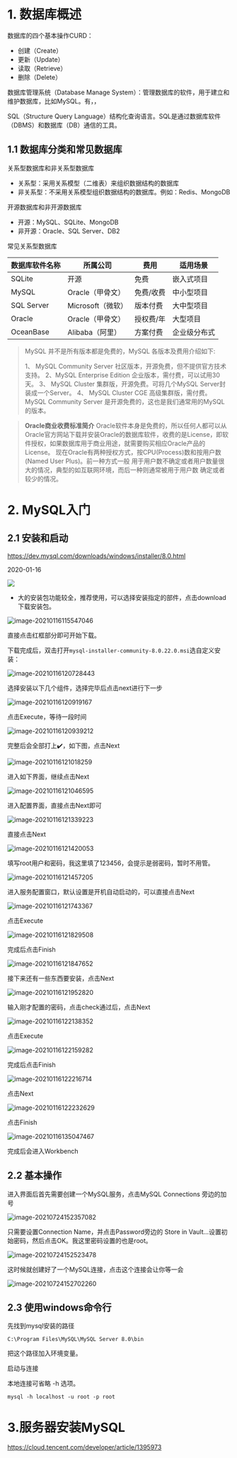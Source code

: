 # 1. 数据库概述

数据库的四个基本操作CURD：

- 创建（Create）
- 更新（Update）
- 读取（Retrieve）
- 删除（Delete）

数据库管理系统（Database Manage System）：管理数据库的软件，用于建立和维护数据库，比如MySQL。有，，

SQL（Structure Query Language）结构化查询语言。SQL是通过数据库软件（DBMS）和数据库（DB）通信的工具。

## 1.1 数据库分类和常见数据库

关系型数据库和非关系型数据库

- 关系型：采用关系模型（二维表）来组织数据结构的数据库
- 非关系型：不采用关系模型组织数据结构的数据库。例如：Redis、MongoDB

开源数据库和非开源数据库

- 开源：MySQL、SQLite、MongoDB
- 非开源：Oracle、SQL Server、DB2

常见关系型数据库

| 数据库软件名称 | 所属公司          | 费用      | 适用场景     |
| -------------- | ----------------- | --------- | ------------ |
| SQLite         | 开源              | 免费      | 嵌入式项目   |
| MySQL          | Oracle（甲骨文）  | 免费/收费 | 中小型项目   |
| SQL Server     | Microsoft（微软） | 版本付费  | 大中型项目   |
| Oracle         | Oracle（甲骨文）  | 授权费/年 | 大型项目     |
| OceanBase      | Alibaba（阿里）   | 方案付费  | 企业级分布式 |

> MySQL 并不是所有版本都是免费的，MySQL 各版本及费用介绍如下:
>
> 1、 MySQL Community Server 社区版本，开源免费，但不提供官方技术支持。
> 2、MySQL Enterprise Edition 企业版本，需付费，可以试用30天。
> 3、 MySQL Cluster 集群版，开源免费。可将几个MySQL Server封装成一个Server。
> 4、 MySQL Cluster CGE 高级集群版，需付费。
> MySQL Community Server 是开源免费的，这也是我们通常用的MySQL的版本。  

> **Oracle商业收费标准简介**
> Oracle软件本身是免费的，所以任何人都可以从Oracle官方网站下载并安装Oracle的数据库软件，收费的是License，即软件授权，如果数据库用于商业用途，就需要购买相应Oracle产品的License。
> 现在Oracle有两种授权方式，按CPU(Process)数和按用户数(Named User Plus)。前一种方式一般
> 用于用户数不确定或者用户数量很大的情况，典型的如互联网环境，而后一种则通常被用于用户数
> 确定或者较少的情况。  

# 2. MySQL入门

## 2.1 安装和启动

https://dev.mysql.com/downloads/windows/installer/8.0.html  

2020-01-16

![](img/MySQL下载界面.png)

- 大的安装包功能较全，推荐使用，可以选择安装指定的部件，点击download下载安装包。

![image-20210116115547046](img/image-20210116115547046.png)

直接点击红框部分即可开始下载。

下载完成后，双击打开`mysql-installer-community-8.0.22.0.msi`选自定义安装：

![image-20210116120728443](img/image-20210116120728443.png)

选择安装以下几个组件，选择完毕后点击next进行下一步

![image-20210116120919167](img/image-20210116120919167.png)

点击Execute，等待一段时间

![image-20210116120939212](img/image-20210116120939212.png)

完整后会全部打上:heavy_check_mark:，如下图，点击Next

![image-20210116121018259](img/image-20210116121018259.png)

进入如下界面，继续点击Next

![image-20210116121046595](img/image-20210116121046595.png)

进入配置界面，直接点击Next即可

![image-20210116121339223](img/image-20210116121339223.png)

直接点击Next

![image-20210116121420053](img/image-20210116121420053.png)

填写root用户和密码，我这里填了123456，会提示是弱密码，暂时不用管。

![image-20210116121457205](img/image-20210116121457205.png)

进入服务配置窗口，默认设置是开机自动启动的，可以直接点击Next

![image-20210116121743367](img/image-20210116121743367.png)

点击Execute

![image-20210116121829508](img/image-20210116121829508.png)

完成后点击Finish

![image-20210116121847652](img/image-20210116121847652.png)



接下来还有一些东西要安装，点击Next

![image-20210116121952820](img/image-20210116121952820.png)

输入刚才配置的密码，点击check通过后，点击Next

![image-20210116122138352](img/image-20210116122138352.png)

点击Execute

![image-20210116122159282](img/image-20210116122159282.png)

完成后点击Finish

![image-20210116122216714](img/image-20210116122216714.png)

点击Next

![image-20210116122232629](img/image-20210116122232629.png)

点击Finish

![image-20210116135047467](img/image-20210116135047467.png)

完成后会进入Workbench

## 2.2 基本操作

进入界面后首先需要创建一个MySQL服务，点击MySQL Connections 旁边的加号

![image-20210724152357082](img/image-20210724152357082.png)

只需要设置Connection Name，并点击Password旁边的 Store in Vault...设置初始密码，然后点击OK。我这里密码设置的也是root。

![image-20210724152523478](img/image-20210724152523478.png)

这时候就创建好了一个MySQL连接，点击这个连接会让你等一会

![image-20210724152702260](img/image-20210724152702260.png)



## 2.3 使用windows命令行

先找到mysql安装的路径

`C:\Program Files\MySQL\MySQL Server 8.0\bin`

把这个路径加入环境变量。

启动与连接

本地连接可省略 -h 选项。

```
mysql -h localhost -u root -p root
```



# 3.服务器安装MySQL

https://cloud.tencent.com/developer/article/1395973